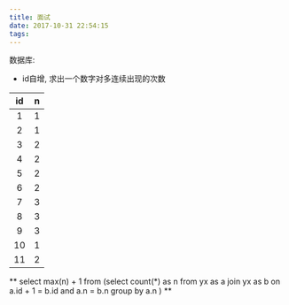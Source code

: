 ```yaml
---
title: 面试
date: 2017-10-31 22:54:15
tags:
---
```


数据库:

- id自增, 求出一个数字对多连续出现的次数
 <!--more-->
 
| id|  n  |
|:------:|:-----:|
|1|1|
|2|1|
|3|2|
|4|2|
|5|2|
|6|2|
|7|3|
|8|3|
|9|3|
|10|1|
|11|2|
 
 ** select max(n) + 1 from (select count(\*) as n from yx as a join yx as b on a.id + 1 = b.id and a.n = b.n group by a.n ) **